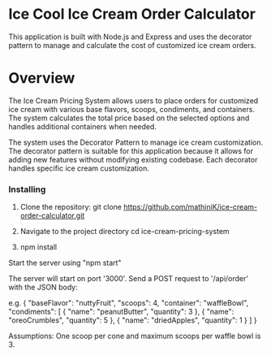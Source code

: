 # Ice Cool Ice Cream Order Calculator
This application is built with Node.js and Express and uses the decorator pattern to manage and calculate the cost of customized ice cream orders.

# Overview
The Ice Cream Pricing System allows users to place orders for customized ice cream with various base flavors, scoops, condiments, and containers. The system calculates the total price based on the selected options and handles additional containers when needed.

The system uses the Decorator Pattern to manage ice cream customization. The decorator pattern is suitable for this application because it allows for adding new features without modifying existing codebase. Each decorator handles specific ice cream customization.

### Installing
1. Clone the repository:
   git clone https://github.com/mathiniK/ice-cream-order-calculator.git

2. Navigate to the project directory
   cd ice-cream-pricing-system

3. npm install

Start the server using "npm start"

The server will start on port '3000'. Send a POST request to '/api/order' with the JSON body:

e.g.
{
  "baseFlavor": "nuttyFruit",
  "scoops": 4,
  "container": "waffleBowl",
  "condiments": [
    { "name": "peanutButter", "quantity": 3 },
    { "name": "oreoCrumbles", "quantity": 5 },
    { "name": "driedApples", "quantity": 1 }
  ]
}

Assumptions: One scoop per cone and maximum scoops per waffle bowl is 3.
